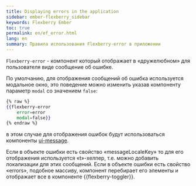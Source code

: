 ```yaml
---
title: Displaying errors in the application
sidebar: ember-flexberry_sidebar
keywords: Flexberry Ember
toc: true
permalink: en/ef_error.html
lang: en
summary: Правила использования Flexberry-error в приложении
---
```


`Flexberry-error` - компонент который отображает в «дружелюбном» для пользователя виде сообщение об ошибке.

По умолчанию, для отображения сообщений об ошибка используется модальное окно, это поведение можно изменить указав компоненту параметр `modal` со значением `false`: 

```hbs
{% raw %}
{{flexberry-error
    error=error
    modal=false}}
{% endraw %}
```

в этом случае для отображения ошибок будут использоваться компоненты [ui-message](ef_ui-message.html).

Если в объекте ошибки есть свойство «messageLocaleKey» то для его отображения используется «t»-хелпер, т.е. можно добавить локализации для этих сообщений.
Если в объекте ошибки есть свойство «errors», подобное массиву, компонент перебирает его элементы и отображает все в компоненте {{flexberry-toggler}}.
